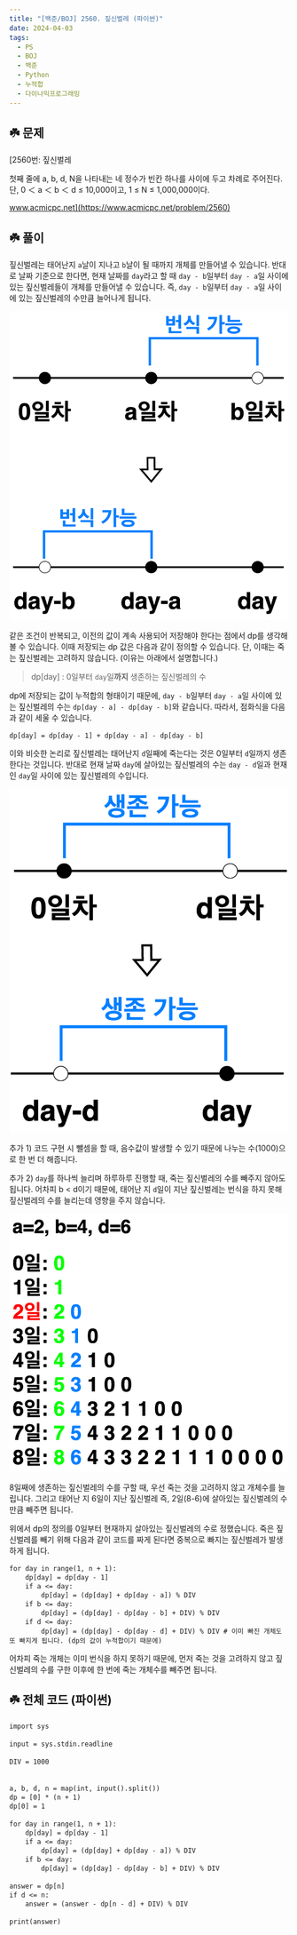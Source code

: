 ```yaml
---
title: "[백준/BOJ] 2560. 짚신벌레 (파이썬)"
date: 2024-04-03
tags:
  - PS
  - BOJ
  - 백준
  - Python
  - 누적합
  - 다이나믹프로그래밍
---
```


## ☘️ 문제

[2560번: 짚신벌레

첫째 줄에 a, b, d, N을 나타내는 네 정수가 빈칸 하나를 사이에 두고 차례로 주어진다. 단, 0 ＜ a ＜ b ＜ d ≤ 10,000이고, 1 ≤ N ≤ 1,000,000이다.

www.acmicpc.net](https://www.acmicpc.net/problem/2560)

## ☘️ 풀이

짚신벌레는 태어난지 `a`날이 지나고 `b`날이 될 때까지 개체를 만들어낼 수 있습니다. 반대로 날짜 기준으로 한다면, 현재 날짜를 `day`라고 할 때 `day - b`일부터 `day - a`일 사이에 있는 짚신벌레들이 개체를 만들어낼 수 있습니다. 즉, `day - b`일부터 `day - a`일 사이에 있는 짚신벌레의 수만큼 늘어나게 됩니다.

![boj-2560-01](./img/boj-2560-01.png)

같은 조건이 반복되고, 이전의 값이 계속 사용되어 저장해야 한다는 점에서 dp를 생각해볼 수 있습니다. 이때 저장되는 dp 값은 다음과 같이 정의할 수 있습니다. 단, 이때는 죽는 짚신벌레는 고려하지 않습니다. (이유는 아래에서 설명합니다.)

> dp[day] : 0일부터 `day`일**까지** 생존하는 짚신벌레의 수

dp에 저장되는 값이 누적합의 형태이기 때문에, `day - b`일부터 `day - a`일 사이에 있는 짚신벌레의 수는 `dp[day - a] - dp[day - b]`와 같습니다. 따라서, 점화식을 다음과 같이 세울 수 있습니다.

```
dp[day] = dp[day - 1] + dp[day - a] - dp[day - b]
```

이와 비슷한 논리로 짚신벌레는 태어난지 `d`일째에 죽는다는 것은 0일부터 `d`일까지 생존한다는 것입니다. 반대로 현재 날짜 `day`에 살아있는 짚신벌레의 수는 `day - d`일과 현재인 `day`일 사이에 있는 짚신벌레의 수입니다.

![boj-2560-02](./img/boj-2560-02.png)

추가 1) 코드 구현 시 뺄셈을 할 때, 음수값이 발생할 수 있기 때문에 나누는 수(1000)으로 한 번 더 해줍니다.

추가 2) `day`를 하나씩 늘리며 하루하루 진행할 때, 죽는 짚신벌레의 수를 빼주지 않아도 됩니다. 어차피 b < d이기 때문에, 태어난 지 `d`일이 지난 짚신벌레는 번식을 하지 못해 짚신벌레의 수를 늘리는데 영향을 주지 않습니다.

![boj-2560-03](./img/boj-2560-03.png)

8일째에 생존하는 짚신벌레의 수를 구할 때, 우선 죽는 것을 고려하지 않고 개체수를 늘립니다. 그리고 태어난 지 6일이 지난 짚신벌레 즉, 2일(8-6)에 살아있는 짚신벌레의 수만큼 빼주면 됩니다.

위에서 dp의 정의를 0일부터 현재까지 살아있는 짚신벌레의 수로 정했습니다. 죽은 짚신벌레를 빼기 위해 다음과 같이 코드를 짜게 된다면 중복으로 빠지는 짚신벌레가 발생하게 됩니다.

```
for day in range(1, n + 1):
    dp[day] = dp[day - 1]
    if a <= day:
        dp[day] = (dp[day] + dp[day - a]) % DIV
    if b <= day:
        dp[day] = (dp[day] - dp[day - b] + DIV) % DIV
    if d <= day:
        dp[day] = (dp[day] - dp[day - d] + DIV) % DIV # 이미 빠진 개체도 또 빠지게 됩니다. (dp의 값이 누적합이기 때문에)
```

어차피 죽는 개체는 이미 번식을 하지 못하기 때문에, 먼저 죽는 것을 고려하지 않고 짚신벌레의 수를 구한 이후에 한 번에 죽는 개체수를 빼주면 됩니다.

## ☘️ 전체 코드 (파이썬)

```
import sys

input = sys.stdin.readline

DIV = 1000


a, b, d, n = map(int, input().split())
dp = [0] * (n + 1)
dp[0] = 1

for day in range(1, n + 1):
    dp[day] = dp[day - 1]
    if a <= day:
        dp[day] = (dp[day] + dp[day - a]) % DIV
    if b <= day:
        dp[day] = (dp[day] - dp[day - b] + DIV) % DIV

answer = dp[n]
if d <= n:
    answer = (answer - dp[n - d] + DIV) % DIV

print(answer)
```
